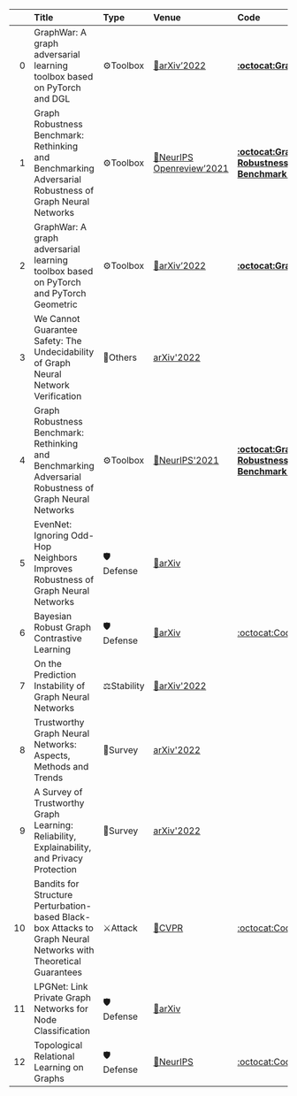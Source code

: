 |    | Title                                                                                                           | Type       | Venue                                                                   | Code                                                                          |   Year | State   | Date       |
|---:|:----------------------------------------------------------------------------------------------------------------|:-----------|:------------------------------------------------------------------------|:------------------------------------------------------------------------------|-------:|:--------|:-----------|
|  0 | GraphWar: A graph adversarial learning toolbox based on PyTorch and DGL                                         | ⚙Toolbox   | [📝arXiv’2022]()                                                        | [**:octocat:GraphWar**](https://github.com/EdisonLeeeee/GraphWar)             |   2022 | Removed | 2022-06-13 |
|  1 | Graph Robustness Benchmark: Rethinking and Benchmarking Adversarial Robustness of Graph Neural Networks         | ⚙Toolbox   | [📝NeurIPS Openreview’2021](https://openreview.net/forum?id=pBwQ82pYha) | [**:octocat:Graph Robustness Benchmark (GRB)**](https://github.com/thudm/grb) |   2021 | Removed | 2022-06-13 |
|  2 | GraphWar: A graph adversarial learning toolbox based on PyTorch and PyTorch Geometric                           | ⚙Toolbox   | [📝arXiv’2022]()                                                        | [**:octocat:GraphWar**](https://github.com/EdisonLeeeee/GraphWar)             |   2022 | Added   | 2022-06-13 |
|  3 | We Cannot Guarantee Safety: The Undecidability of Graph Neural Network Verification                             | 🚀Others   | [arXiv'2022](https://arxiv.org/abs/2206.05070)                          |                                                                               |   2022 | Added   | 2022-06-13 |
|  4 | Graph Robustness Benchmark: Rethinking and Benchmarking Adversarial Robustness of Graph Neural Networks         | ⚙Toolbox   | [📝NeurIPS'2021](https://openreview.net/forum?id=pBwQ82pYha)            | [**:octocat:Graph Robustness Benchmark (GRB)**](https://github.com/thudm/grb) |   2021 | Added   | 2022-06-13 |
|  5 | EvenNet: Ignoring Odd-Hop Neighbors Improves Robustness of Graph Neural Networks                                | 🛡Defense   | [📝arXiv](https://arxiv.org/abs/2205.13892)                             |                                                                               |   2022 | Added   | 2022-06-04 |
|  6 | Bayesian Robust Graph Contrastive Learning                                                                      | 🛡Defense   | [📝arXiv](https://arxiv.org/abs/2205.14109)                             | [:octocat:Code](https://github.com/BRGCL-code/BRGCL-code)                     |   2022 | Added   | 2022-06-04 |
|  7 | On the Prediction Instability of Graph Neural Networks                                                          | ⚖Stability | [📝arXiv'2022](https://arxiv.org/abs/2205.10070)                        |                                                                               |   2022 | Added   | 2022-05-23 |
|  8 | Trustworthy Graph Neural Networks: Aspects, Methods and Trends                                                  | 📃Survey   | [arXiv'2022](https://arxiv.org/abs/2205.07424)                          |                                                                               |   2022 | Added   | 2022-05-23 |
|  9 | A Survey of Trustworthy Graph Learning: Reliability, Explainability, and Privacy Protection                     | 📃Survey   | [arXiv'2022](hhttps://arxiv.org/abs/2205.10014)                         |                                                                               |   2022 | Added   | 2022-05-23 |
| 10 | Bandits for Structure Perturbation-based Black-box Attacks to Graph Neural Networks with Theoretical Guarantees | ⚔Attack    | [📝CVPR](https://arxiv.org/abs/2205.03546)                              | [:octocat:Code](https://github.com/Metaoblivion/Bandit_GNN_Attack)            |   2022 | Added   | 2022-05-15 |
| 11 | LPGNet: Link Private Graph Networks for Node Classification                                                     | 🛡Defense   | [📝arXiv](https://arxiv.org/abs/2205.03105)                             |                                                                               |   2022 | Added   | 2022-05-15 |
| 12 | Topological Relational Learning on Graphs                                                                       | 🛡Defense   | [📝NeurIPS](https://arxiv.org/abs/2110.15529)                           | [:octocat:Code](https://github.com/tri-gnn/tri-gnn)                           |   2021 | Added   | 2022-05-15 |